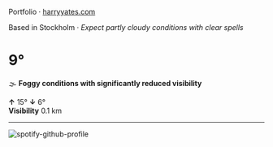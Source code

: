Portfolio · [harryyates.com](https://harryyates.com)

<!-- WEATHER_START -->
Based in Stockholm · *Expect partly cloudy conditions with clear spells*

# 9°
🌫️ **Foggy conditions with significantly reduced visibility**

**↑** 15° **↓** 6°  
**Visibility** 0.1 km

---
<!-- WEATHER_END -->

<p align="left">
  <a>
    <img src="https://spotify-github-profile.kittinanx.com/api/view?uid=bigbello&cover_image=true&theme=natemoo-re&show_offline=true&background_color=121212&interchange=false&bar_color=53b14f&bar_color_cover=false" alt="spotify-github-profile">
  </a>
</p>
